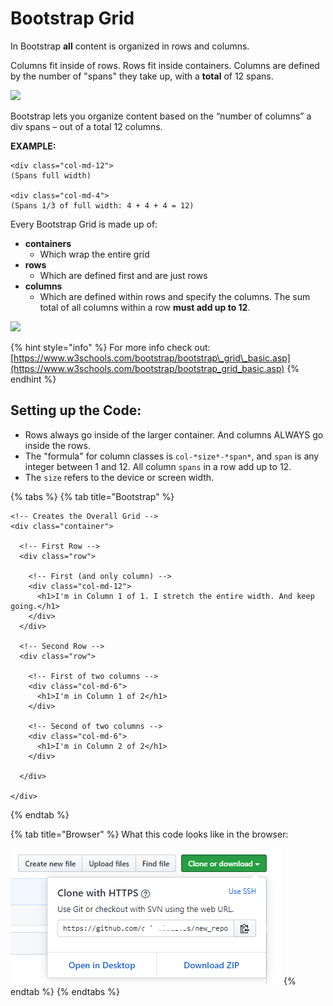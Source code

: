 # Bootstrap Grid

In Bootstrap **all** content is organized in rows and columns.

Columns fit inside of rows. Rows fit inside containers. Columns are defined by the number of "spans" they take up, with a **total** of 12 spans.

![](https://lh3.googleusercontent.com/SCOUFM7MGE3TRR7vU8JuxQyY7n7avpORdKeO234UBW-j0ffulRuRhi9CgC_hLoCELtnXkW4_lGog9FQSkKZpMM-C8i1QTiucz7q0CjdGlq6iwqxdXyFWQnOmnnxYloV8PbsXOVUl-50)

Bootstrap lets you organize content based on the “number of columns” a div spans – out of a total 12 columns.

**EXAMPLE:**

```markup
<div class="col-md-12">
(Spans full width)

<div class="col-md-4">
(Spans 1/3 of full width: 4 + 4 + 4 = 12)
```

Every Bootstrap Grid is made up of:

* **containers**
  * Which wrap the entire grid
* **rows**
  * Which are defined first and are just rows
* **columns**
  * Which are defined within rows and specify the columns. The sum total of all columns within a row **must add up to 12**.

![](https://lh4.googleusercontent.com/PREmfcH4uNDYZka6il0YAEnbCJQvJ0-WvcSWQgwXvmVRZrFmL0kQJmWtkwWh-150JOhPEU68-70S4ppT6a5aKFYCKd3fVJXxGcwmPnLK76pzdSfCvKe--aZN8yK_6VL6wubxDclX4TM)

{% hint style="info" %}
For more info check out: [https://www.w3schools.com/bootstrap/bootstrap\_grid\_basic.asp](https://www.w3schools.com/bootstrap/bootstrap_grid_basic.asp)
{% endhint %}

## Setting up the Code:

* Rows always go inside of the larger container. And columns ALWAYS go inside the rows.
* The "formula" for column classes is `col-*size*-*span*`, and `span` is any integer between 1 and 12. All column `spans` in a row add up to 12.
* The `size` refers to the device or screen width.

{% tabs %}
{% tab title="Bootstrap" %}
```markup
<!-- Creates the Overall Grid -->
<div class="container">

  <!-- First Row -->
  <div class="row">

    <!-- First (and only column) -->
    <div class="col-md-12">
      <h1>I'm in Column 1 of 1. I stretch the entire width. And keep going.</h1>
    </div>
  </div>

  <!-- Second Row -->
  <div class="row">

    <!-- First of two columns -->
    <div class="col-md-6">
      <h1>I'm in Column 1 of 2</h1>
    </div>

    <!-- Second of two columns -->
    <div class="col-md-6">
      <h1>I'm in Column 2 of 2</h1>
    </div>

  </div>

</div>
```
{% endtab %}

{% tab title="Browser" %}
What this code looks like in the browser:

![](../../../.gitbook/assets/image%20%287%29.png)
{% endtab %}
{% endtabs %}

